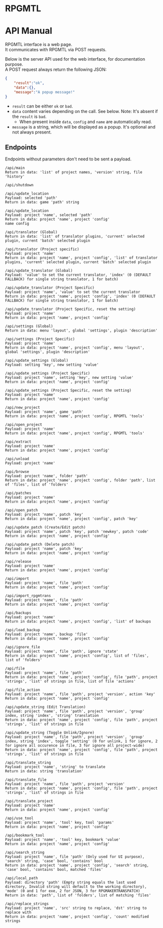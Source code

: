# RPGMTL  
  
# API Manual  
  
RPGMTL interface is a web page.  
It communicates with RPGMTL via POST requests.  
  
Below is the server API used for the web interface, for documentation purpose.  
A POST request always return the following JSON:  
```json
{
    "result":"ok",
    "data":{},
    "message":"A popup message!"
}
```  
  
* `result` can be either `ok` or `bad`.  
* `data` content varies depending on the call. See below. Note: It's absent if the `result` is `bad`.  
    * When present inside `data`, `config` and `name` are automatically read.  
* `message` is a string, which will be displayed as a popup. It's optional and not always present.  
  
## Endpoints  
  
Endpoints without parameters don't need to be sent a payload.  
  
```
/api/main
Return in data: 'list' of project names, 'version' string, file 'history'
```
  
```
/api/shutdown
```
  
```
/api/update_location
Payload: selected 'path'
Return in data: game 'path' string
```
  
```
/api/update_location
Payload: project 'name', selected 'path'
Return in data: project 'name', project 'config'
name config
```
  
```
/api/translator (Global)
Return in data: 'list' of translator plugins, 'current' selected plugin, current 'batch' selected plugin
```
  
```
/api/translator (Project specific)
Payload: project 'name'
Return in data: project 'name', project 'config', 'list' of translator plugins, 'current' selected plugin, current 'batch' selected plugin
```
  
```
/api/update_translator (Global)
Payload: 'value' to set the current translator, 'index' (0 (DEFAULT FALLBACK) for single string translator, 1 for batch)
```
  
```
/api/update_translator (Project Specific)
Payload: project 'name', 'value' to set the current translator
Return in data: project 'name', project 'config', 'index' (0 (DEFAULT FALLBACK) for single string translator, 1 for batch)
```
  
```
/api/update_translator (Project Specific, reset the setting)
Payload: project 'name'
Return in data: project 'name', project 'config'
```
  
```
/api/settings (Global)
Return in data: menu 'layout', global 'settings', plugin 'description'
```
  
```
/api/settings (Project Specific)
Payload: project 'name'
Return in data: project 'name', project 'config', menu 'layout', global 'settings', plugin 'description'
```
  
```
/api/update_settings (Global)
Payload: setting 'key', new setting 'value'
```
  
```
/api/update_settings (Project Specific)
Payload: project 'name', setting 'key', new setting 'value'
Return in data: project 'name', project 'config'
```
  
```
/api/update_settings (Project Specific, reset the setting)
Payload: project 'name'
Return in data: project 'name', project 'config'
```
  
```
/api/new_project
Payload: project 'name', game 'path'
Return in data: project 'name', project 'config', RPGMTL 'tools'
```
  
```
/api/open_project
Payload: project 'name'
Return in data: project 'name', project 'config', RPGMTL 'tools'
```
  
```
/api/extract
Payload: project 'name'
Return in data: project 'name', project 'config'
```
  
```
/api/unload
Payload: project 'name'
```
  
```
/api/browse
Payload: project 'name', folder 'path'
Return in data: project 'name', project 'config', folder 'path', list of 'files', list of 'folders'
```
  
```
/api/patches
Payload: project 'name'
Return in data: project 'name', project 'config'
```
  
```
/api/open_patch
Payload: project 'name', patch 'key'
Return in data: project 'name', project 'config', patch 'key'
```
  
```
/api/update_patch (Create/Edit patch)
Payload: project 'name', patch 'key', patch 'newkey', patch 'code'
Return in data: project 'name', project 'config'
```
  
```
/api/update_patch (Delete patch)
Payload: project 'name', patch 'key'
Return in data: project 'name', project 'config'
```
  
```
/api/release
Payload: project 'name'
Return in data: project 'name', project 'config'
```
  
```
/api/import
Payload: project 'name', file 'path'
Return in data: project 'name', project 'config'
```
  
```
/api/import_rpgmtrans
Payload: project 'name', file 'path'
Return in data: project 'name', project 'config'
```
  
```
/api/backups
Payload: project 'name'
Return in data: project 'name', project 'config', 'list' of backups
```
  
```
/api/load_backup
Payload: project 'name', backup 'file'
Return in data: project 'name', project 'config'
```
  
```
/api/ignore_file
Payload: project 'name', file 'path', ignore 'state'
Return in data: project 'name', project 'config', list of 'files', list of 'folders'
```
  
```
/api/file
Payload: project 'name', file 'path'
Return in data: project 'name', project 'config', file 'path', project 'strings', 'list' of strings in file, list of file 'actions'
```
  
```
/api/file_action
Payload: project 'name', file 'path', project 'version', action 'key'
Return in data: project 'name', project 'config'
```

```
/api/update_string (Edit Translation)
Payload: project 'name', file 'path', project 'version', 'group' index, string 'index', 'string' translation
Return in data: project 'name', project 'config', file 'path', project 'strings', 'list' of strings in file
```

```
/api/update_string (Toggle Unlink/Ignore)
Payload: project 'name', file 'path', project 'version', 'group' index, string 'index', toggle 'setting' (0 for unlink, 1 for ignore, 2 for ignore all occurence in file, 3 for ignore all project-wide)
Return in data: project 'name', project 'config', file 'path', project 'strings', 'list' of strings in file
```

```
/api/translate_string
Payload: project 'name', 'string' to translate
Return in data: string 'translation'
```

```
/api/translate_file
Payload: project 'name', file 'path', project 'version'
Return in data: project 'name', project 'config', file 'path', project 'strings', 'list' of strings in file
```

```
/api/translate_project
Payload: project 'name'
Return in data: project 'name', project 'config'
```

```
/api/use_tool
Payload: project 'name', 'tool' key, tool 'params'
Return in data: project 'name', project 'config'
```

```
/api/bookmark_tool
Payload: project 'name', 'tool' key, bookmark 'value'
Return in data: project 'name', project 'config'
```

```
/api/search_string
Payload: project 'name', file 'path' (Only used for UI purpose), 'search' string, 'case' bool, 'contains' bool
Return in data: project 'name', project 'config', 'search' string, 'case' bool, 'contains' bool, matched 'files'
```

```
/api/local_path
Payload: directory 'path' (Empty string equals the last used directory, Invalid string will default to the working directory), 'mode' (0 and 1 for exe, 2 for JSON, 3 for RPGMAKERTRANSPATCH)
Return in data: 'path', list of 'folders', list of matching 'files'
```

```
/api/replace_strings
Payload: project 'name', 'src' string to replace, 'dst' string to replace with
Return in data: project 'name', project 'config', 'count' modified strings
```